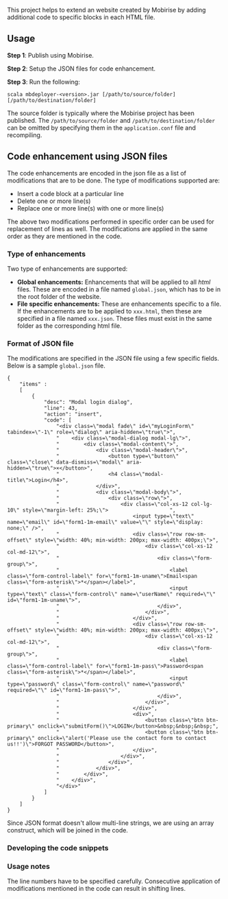 This project helps to extend an website created by Mobirise by adding additional code to specific blocks in each HTML file.

## Usage

**Step 1**: Publish using Mobirise.

**Step 2**: Setup the JSON files for code enhancement.

**Step 3**: Run the following:

`
scala mbdeployer-<version>.jar [/path/to/source/folder] [/path/to/destination/folder]
`

The source folder is typically where the Mobirise project has been published. The `/path/to/source/folder` and `/path/to/destination/folder` can be omitted by specifying them in the `application.conf` file and recompiling.


## Code enhancement using JSON files
The code enhancements are encoded in the json file as a list of modifications that are to be done. The type of modifications supported are:

* Insert a code block at a particular line
* Delete one or more line(s)
* Replace one or more line(s) with one or more line(s)

The above two modifications performed in specific order can be used for replacement of lines as well. The modifications are applied in the same order as they are mentioned in the code.

### Type of enhancements
Two type of enhancements are supported:

* **Global enhancements:** Enhancements that will be applied to all _html_ files. These are encoded in a file named `global.json`, which has to be in the root folder of the website.
* **File specific enhancements:** These are enhancements specific to a file. If the enhancements are to be applied to `xxx.html`, then these are specified in a file named `xxx.json`. These files must exist in the same folder as the corresponding html file.

### Format of JSON file
The modifications are specified in the JSON file using a few specific fields. Below is a sample `global.json` file.

```$xslt
{
    "items" : 
    [
        {
            "desc": "Modal login dialog",
            "line": 43,
            "action": "insert",
            "code": [
                "<div class=\"modal fade\" id=\"myLoginForm\" tabindex=\"-1\" role=\"dialog\" aria-hidden=\"true\">",
                "    <div class=\"modal-dialog modal-lg\">",
                "        <div class=\"modal-content\">",
                "            <div class=\"modal-header\">",
                "                <button type=\"button\" class=\"close\" data-dismiss=\"modal\" aria-hidden=\"true\">×</button>",
                "                <h4 class=\"modal-title\">Login</h4>",
                "            </div>",
                "            <div class=\"modal-body\">",
                "                <div class=\"row\">",
                "                    <div class=\"col-xs-12 col-lg-10\" style=\"margin-left: 25%;\">                    ",
                "                        <input type=\"text\" name=\"email\" id=\"form1-1m-email\" value=\"\" style=\"display: none;\" />",
                "                        <div class=\"row row-sm-offset\" style=\"width: 40%; min-width: 200px; max-width: 400px;\">",
                "                            <div class=\"col-xs-12 col-md-12\">",
                "                                <div class=\"form-group\">",
                "                                    <label class=\"form-control-label\" for=\"form1-1m-uname\">Email<span class=\"form-asterisk\">*</span></label>",
                "                                    <input type=\"text\" class=\"form-control\" name=\"userName\" required=\"\" id=\"form1-1m-uname\">",
                "                                </div>",
                "                            </div>",
                "                        </div>",
                "                        <div class=\"row row-sm-offset\" style=\"width: 40%; min-width: 200px; max-width: 400px;\">",
                "                            <div class=\"col-xs-12 col-md-12\">",
                "                                <div class=\"form-group\">",
                "                                    <label class=\"form-control-label\" for=\"form1-1m-pass\">Password<span class=\"form-asterisk\">*</span></label>",
                "                                    <input type=\"password\" class=\"form-control\" name=\"password\" required=\"\" id=\"form1-1m-pass\">",
                "                                </div>",
                "                            </div>",
                "                        </div>",
                "                        <div>",
                "                            <button class=\"btn btn-primary\" onclick=\"submitForm()\">LOGIN</button>&nbsp;&nbsp;&nbsp;",
                "                            <button class=\"btn btn-primary\" onclick=\"alert('Please use the contact form to contact us!!')\">FORGOT PASSWORD</button>",
                "                        </div>",
                "                    </div>",
                "                </div>",
                "            </div>",
                "        </div>",
                "    </div>",
                "</div>"
            ]
        }
    ]
}
```  
Since JSON format doesn't allow multi-line strings, we are using an array construct, which will be joined in the code.


### Developing the code snippets

### Usage notes
The line numbers have to be specified carefully. Consecutive application of modifications mentioned in the code can result in shifting lines.
